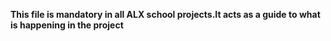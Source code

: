 **This file is mandatory in all ALX school projects.It acts as a guide to what is happening in the project**
